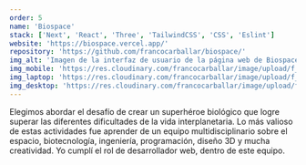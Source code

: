 ```yaml
---
order: 5
name: 'Biospace'
stack: ['Next', 'React', 'Three', 'TailwindCSS', 'CSS', 'Eslint']
website: 'https://biospace.vercel.app/'
repository: 'https://github.com/francocarballar/biospace/'
img_alt: 'Imagen de la interfaz de usuario de la página web de Biospace'
img_mobile: 'https://res.cloudinary.com/francocarballar/image/upload/f_auto,q_auto/v1/portfolio/projects/biospace/vyfynkvzrv0k3wtpu7du'
img_laptop: 'https://res.cloudinary.com/francocarballar/image/upload/f_auto,q_auto/v1/portfolio/projects/biospace/w8qhhevpfni1eaapdrkj'
img_desktop: 'https://res.cloudinary.com/francocarballar/image/upload/f_auto,q_auto/v1/portfolio/projects/biospace/nardx4f7psxhaylnt6vs'
---
```


Elegimos abordar el desafío de crear un superhéroe biológico que logre superar las diferentes dificultades de la vida interplanetaria. Lo más valioso de estas actividades fue aprender de un equipo multidisciplinario sobre el espacio, biotecnología, ingeniería, programación, diseño 3D y mucha creatividad. Yo cumplí el rol de desarrollador web, dentro de este equipo.
